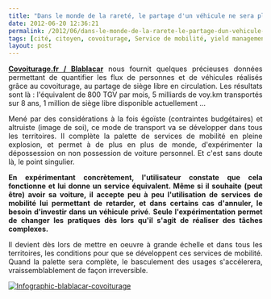 ```yaml
---
title: "Dans le monde de la rareté, le partage d'un véhicule ne sera plus une option"
date: 2012-06-20 12:36:21
permalink: /2012/06/dans-le-monde-de-la-rarete-le-partage-dun-vehicule-ne-sera-plus-une-option.html
tags: [cité, citoyen, covoiturage, Service de mobilité, yield management]
layout: post
---
```


<p style="text-align: justify"><a href="http://www.covoiturage.fr/blog/european-growth" target="_blank"><strong>Covoiturage.fr / Blablacar</strong></a> nous fournit quelques précieuses données permettant de quantifier les flux de personnes et de véhicules réalisés grâce au covoiturage, au partage de siège libre en circulation. Les résultats sont là : l'équivalent de 800 TGV par mois, 5 milliards de voy.km transportés sur 8 ans, 1 million de siège libre disponible actuellement ...</p> <p style="text-align: justify">Mené par des considérations à la fois égoïste (contraintes budgétaires) et altruiste (image de soi), ce mode de transport va se développer dans tous les territoires. Il complète la palette de services de mobilité en pleine explosion, et permet à de plus en plus de monde, d'expérimenter la dépossession on non possession de voiture personnel. Et c'est sans doute là, le point singulier.</p> <p style="text-align: justify"><strong>En expérimentant concrètement, l'utilisateur constate que cela fonctionne et lui donne un service équivalent. Même si il souhaite (peut être) avoir sa voiture, il accepte peu à peu l'utilisation de services de mobilité lui permettant de retarder, et dans certains cas d'annuler, le besoin d'investir dans un véhicule privé</strong>. <strong>Seule l'expérimentation permet de changer les pratiques dès lors qu'il s'agit de réaliser des tâches complexes. </strong></p>  <!--more-->   <p style="text-align: justify">Il devient dès lors de mettre en oeuvre à grande échelle et dans tous les territoires, les conditions pour que se développent ces services de mobilité. Quand la palette sera complète, le basculement des usages s'accélerera, vraissemblablement de façon irreversible.</p> <p style="text-align: justify"><a class="asset-img-link" href="https://gabrielplassat.github.io/transportsdufutur/wp-content/uploads/sites/6/old/6a0120a66d2ad4970b016767b3feb6970b-800wi.jpg" rel="lightbox"><img alt="Infographic-blablacar-covoiturage" class="asset  asset-image at-xid-6a0120a66d2ad4970b016767b3feb6970b" src="/wp-content/uploads/sites/6/old/6a0120a66d2ad4970b016767b3feb6970b-500wi.jpg" style="margin-left: auto;margin-right: auto" title="Infographic-blablacar-covoiturage" /></a><br /><br /></p> <p style="text-align: justify"> </p>
